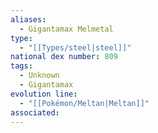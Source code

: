 ```yaml
---
aliases:
  - Gigantamax Melmetal
type:
  - "[[Types/steel|steel]]"
national dex number: 809
tags:
  - Unknown
  - Gigantamax
evolution line:
  - "[[Pokémon/Meltan|Meltan]]"
associated: 
---
```

